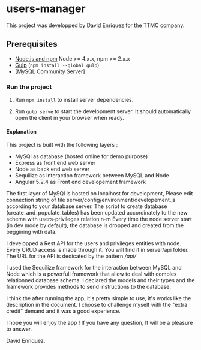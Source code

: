 # users-manager

This project was developped by David Enriquez for the TTMC company.

## Prerequisites

- [Node.js and npm](nodejs.org) Node >= 4.x.x, npm >= 2.x.x
- [Gulp](http://gulpjs.com/) (`npm install --global gulp`)
- [MySQL Community Server]

### Run the project

1. Run `npm install` to install server dependencies.

2. Run `gulp serve` to start the development server. It should automatically open the client in your browser when ready.

#### Explanation

This project is built with the following layers : 
 - MySQl as database (hosted online for demo purpose)
 - Express as front end web server
 - Node as back end web server
 - Sequilize as interaction framework between MySQL and Node 
 - Angular 5.2.4 as Front end developement framework

 The first layer of MySQl is hosted on localhost for development,
 Please edit connection string of file server/config/environment/developement.js according to your database server.
 The script to create database (create_and_populate_tables) has been updated accordinately to the new schema with users-privileges relation n-m
 Every time the node server start (in dev mode by default), the database is dropped and created from the beggining with data.

 I developped a Rest API for the users and privileges entities with node. Every CRUD access is made through it.
 You will find it in server/api folder.
 The URL for the API is dedicated by the pattern */api/*

 I used the Sequilize framework for the interaction between MySQL and Node which is a powerfull framework that allow to deal with complex relationned database schema.
 I declared the models and their types and the framework provides methods to send instructions to the database.

 I think the after running the app, it's pretty simple to use, it's works like the description in the document.
 I choose to challenge myself with the "extra credit" demand and it was a good experience.

 I hope you will enjoy the app !
 If you have any question, It will be a pleasure to answer.
 
 David Enriquez.
 
